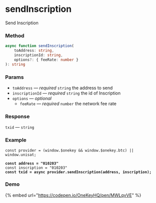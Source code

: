 # sendInscription

Send Inscription

### Method

```typescript
async function sendInscription(
    toAddress: string, 
    inscriptionId: string, 
    options?: { feeRate: number }
): string
```

### Params

* `toAddress` — _required_ `string`  the address to send
* `inscriptionId` — _required_ `string` the id of Inscription
* `options` — _optional_&#x20;
  * `feeRate`  — _required_ `number` the network fee rate

### Response

`txid` — `string`

### Example

<pre class="language-typescript"><code class="lang-typescript">const provider = (window.$onekey &#x26;&#x26; window.$onekey.btc) || window.unisat;

<strong>const address = "010203"
</strong>const inscription = "010203"
<strong>const txid = async provider.sendInscription(address, inscription);
</strong></code></pre>

### Demo

{% embed url="https://codepen.io/OneKeyHQ/pen/MWLqvVE" %}
